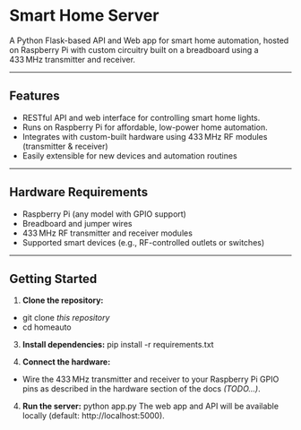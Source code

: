 # Smart Home Server

A Python Flask-based API and Web app for smart home automation, hosted on Raspberry Pi with custom circuitry built on a breadboard using a 433 MHz transmitter and receiver.

---

## **Features**

- RESTful API and web interface for controlling smart home lights.
- Runs on Raspberry Pi for affordable, low-power home automation.
- Integrates with custom-built hardware using 433 MHz RF modules (transmitter & receiver)
- Easily extensible for new devices and automation routines

---

## **Hardware Requirements**

- Raspberry Pi (any model with GPIO support)
- Breadboard and jumper wires
- 433 MHz RF transmitter and receiver modules
- Supported smart devices (e.g., RF-controlled outlets or switches)

---

## **Getting Started**

1. **Clone the repository:**
- git clone *this repository*
- cd homeauto

3. **Install dependencies:**
pip install -r requirements.txt

4. **Connect the hardware:**
- Wire the 433 MHz transmitter and receiver to your Raspberry Pi GPIO pins as described in the hardware section of the docs *(TODO...)*.

4. **Run the server:**
python app.py
The web app and API will be available locally (default: http://localhost:5000).
